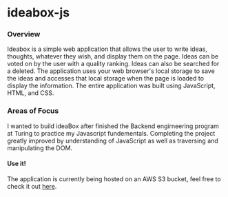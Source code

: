 # ideabox-js

### Overview

Ideabox is a simple web application that allows the user to write ideas, thoughts, whatever they wish, and display them on the page. Ideas can be voted on by the user with a quality ranking. Ideas can also be searched for a deleted. The application uses your web browser's local storage to save the ideas and accesses that local storage when the page is loaded to display the information. The entire application was built using JavaScript, HTML, and CSS. 

### Areas of Focus

I wanted to build ideaBox after finished the Backend engirneering program at Turing to practice my Javascript fundementals. Completing the project greatly improved by understanding of JavaScript as well as traversing and manipulating the DOM.

#### Use it!

The application is currently being hosted on an AWS S3 bucket, feel free to check it out [here](http://ideabox-js.s3-website-us-west-1.amazonaws.com/).
